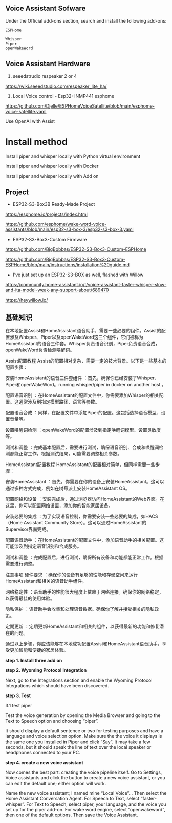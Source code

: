 ## Voice Assistant Sofware
Under the Official add-ons section, search and install the following add-ons:
~~~
ESPHome

Whisper
Piper
openWakeWord
~~~

## Voice Assistant Hardware

1. seeedstrudio respeaker 2 or 4

https://wiki.seeedstudio.com/respeaker_lite_ha/

1. Local Voice control - Esp32+INMP441 esphome

https://github.com/Djelle/ESPHomeVoiceSatellite/blob/main/esphome-voice-satellite.yaml


Use OpenAI with Assist

# Install method
Install piper and whisper locally with Python virtual environment

Install piper and whisper locally with Docker

Install piper and whisper locally with Add on


## Project

- ESP32-S3-Box3B Ready-Made Project

https://esphome.io/projects/index.html




https://github.com/esphome/wake-word-voice-assistants/blob/main/esp32-s3-box-3/esp32-s3-box-3.yaml


- ESP32-S3-Box3-Custom Firmware

https://github.com/BigBobbas/ESP32-S3-Box3-Custom-ESPHome

https://github.com/BigBobbas/ESP32-S3-Box3-Custom-ESPHome/blob/main/instructions/installation%20guide.md

- I’ve just set up an ESP32-S3-BOX as well, flashed with Willow 

https://community.home-assistant.io/t/voice-assistant-faster-whisper-slow-and-ita-model-weak-any-support-about/689470

https://heywillow.io/


## 基础知识
在本地配置Assist和HomeAssistant语音助手，需要一些必要的组件。Assist的配置涉及Whisper、Piper以及openWakeWord这三个组件，它们被称为HomeAssistant的语音三件套。Whisper负责语音识别，Piper负责语音合成，openWakeWord负责检测唤醒词。

Assist配置教程
Assist的配置相对复杂，需要一定的技术背景。以下是一些基本的配置步骤：

安装HomeAssistant的语音三件套组件 ：首先，确保你已经安装了Whisper、Piper和openWakeWord。running  whisper/piper in docker on another host.。

配置语音识别 ：在HomeAssistant的配置文件中，你需要添加Whisper的相关配置。这通常涉及到指定模型路径、语言等参数。

配置语音合成 ：同样，在配置文件中添加Piper的配置。这包括选择语音模型、设置音量等。

设置唤醒词检测 ：openWakeWord的配置涉及到指定唤醒词模型、设置灵敏度等。

测试和调整 ：完成基本配置后，需要进行测试，确保语音识别、合成和唤醒词检测都能正常工作。根据测试结果，可能需要调整相关参数。

HomeAssistant配置教程
HomeAssistant的配置相对简单，但同样需要一些步骤：

安装HomeAssistant ：首先，你需要在你的设备上安装HomeAssistant。这可以通过多种方式完成，例如在树莓派上安装HomeAssistant OS。

配置网络和设备 ：安装完成后，通过浏览器访问HomeAssistant的Web界面。在这里，你可以配置网络设置，添加你的智能家居设备。

安装必要的集成 ：为了实现语音控制，你需要安装一些必要的集成，如HACS（Home Assistant Community Store）。这可以通过HomeAssistant的Supervisor界面完成。

配置语音助手 ：在HomeAssistant的配置文件中，添加语音助手的相关配置。这可能涉及到指定语音识别和合成服务。

测试和调整 ：完成配置后，进行测试，确保所有设备和功能都能正常工作。根据需要进行调整。

注意事项
硬件要求 ：确保你的设备有足够的性能和存储空间来运行HomeAssistant和相关的语音助手组件。

网络稳定性 ：语音助手的性能很大程度上依赖于网络连接。确保你的网络稳定，以获得最佳的使用体验。

隐私保护 ：语音助手会收集和处理语音数据。确保你了解并接受相关的隐私政策。

定期更新 ：定期更新HomeAssistant和相关的组件，以获得最新的功能和修复潜在的问题。

通过以上步骤，你应该能够在本地成功配置Assist和HomeAssistant语音助手，享受更加智能和便捷的家居体验。


**step 1. Install three add on**

**step 2. Wyoming Protocol Integration**

Next, go to the Integrations section and enable the Wyoming Protocol Integrations which should have been discovered.

**step 3. Test**

3.1 test piper

Test the voice generation by opening the Media Browser and going to the Text to Speech option and choosing “piper”. 

It should display a default sentence or two for testing purposes and have a language and voice selection option. Make sure the the voice it displays is the same one you installed in Piper and click “Say”. It may take a few seconds, but it should speak the line of text over the local speaker or headphones connected to your PC.

**step 4. create a new voice assistant**

Now comes the best part: creating the voice pipeline itself. Go to Settings, Voice assistants and click the button to create a new voice assistant, or you can edit the default one; either option will work.

Name the new voice assistant; I named mine “Local Voice”… Then select the Home Assistant Conversation Agent. For Speech to Text, select “faster-whisper”. For Text to Speech, select piper, your language, and the voice you set up for the piper add-on. For wake word engine, select “openwakeword”, then one of the default options. Then save the Voice Assistant.